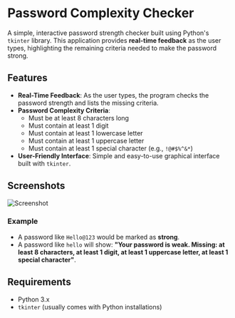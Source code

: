 # Password Complexity Checker 

A simple, interactive password strength checker built using Python's `tkinter` library. This application provides **real-time feedback** as the user types, highlighting the remaining criteria needed to make the password strong.

## Features

- **Real-Time Feedback**: As the user types, the program checks the password strength and lists the missing criteria.
- **Password Complexity Criteria**:
  - Must be at least 8 characters long
  - Must contain at least 1 digit
  - Must contain at least 1 lowercase letter
  - Must contain at least 1 uppercase letter
  - Must contain at least 1 special character (e.g., `!@#$%^&*`)
- **User-Friendly Interface**: Simple and easy-to-use graphical interface built with `tkinter`.

## Screenshots

![Screenshot](screenshot.png) <!-- Add a screenshot image in your repo for visual context -->


### Example

- A password like `Hello@123` would be marked as **strong**.
- A password like `hello` will show: **"Your password is weak. Missing: at least 8 characters, at least 1 digit, at least 1 uppercase letter, at least 1 special character"**.


## Requirements

- Python 3.x
- `tkinter` (usually comes with Python installations)






